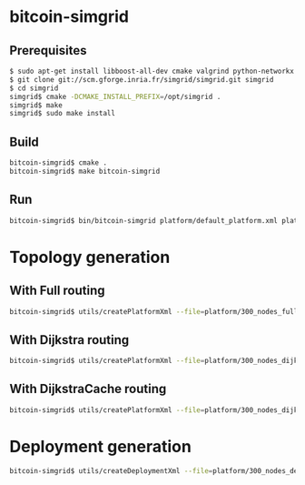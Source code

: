 # bitcoin-simgrid

## Prerequisites
```bash
$ sudo apt-get install libboost-all-dev cmake valgrind python-networkx git
$ git clone git://scm.gforge.inria.fr/simgrid/simgrid.git simgrid
$ cd simgrid
simgrid$ cmake -DCMAKE_INSTALL_PREFIX=/opt/simgrid .
simgrid$ make
simgrid$ sudo make install
```

## Build
```bash
bitcoin-simgrid$ cmake .
bitcoin-simgrid$ make bitcoin-simgrid
```

## Run
```bash
bitcoin-simgrid$ bin/bitcoin-simgrid platform/default_platform.xml platform/default_deployment.xml platform/default_blockchain_data.json
```

# Topology generation
## With Full routing
```bash
bitcoin-simgrid$ utils/createPlatformXml --file=platform/300_nodes_full_routing.xml --hosts_count=300 --edges=2 --routing=Full --seed=1
```
## With Dijkstra routing
```bash
bitcoin-simgrid$ utils/createPlatformXml --file=platform/300_nodes_dijkstra_routing.xml --hosts_count=300 --edges=2 --routing=Dijkstra --seed=1
```
## With DijkstraCache routing
```bash
bitcoin-simgrid$ utils/createPlatformXml --file=platform/300_nodes_dijkstracache_routing.xml --hosts_count=300 --edges=2 --routing=DijkstraCache --seed=1
```

# Deployment generation
```bash
bitcoin-simgrid$ utils/createDeploymentXml --file=platform/300_nodes_deployment.xml --nodes_count=300 --peers_count=8
```

